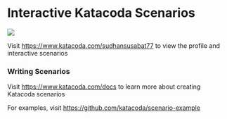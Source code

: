 # Interactive Katacoda Scenarios

[![](http://shields.katacoda.com/katacoda/sudhansusabat77/count.svg)](https://www.katacoda.com/sudhansusabat77 "Get your profile on Katacoda.com")

Visit https://www.katacoda.com/sudhansusabat77 to view the profile and interactive scenarios

### Writing Scenarios
Visit https://www.katacoda.com/docs to learn more about creating Katacoda scenarios

For examples, visit https://github.com/katacoda/scenario-example
